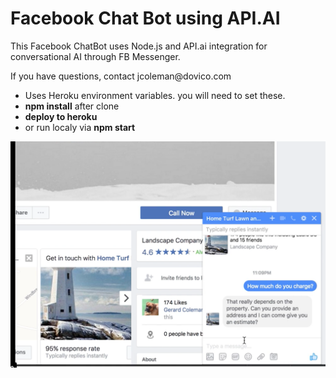 <h1>Facebook Chat Bot using API.AI</h1>
<p>This Facebook ChatBot uses Node.js and API.ai integration for conversational AI through FB Messenger.</p>
<p>If you have questions, contact jcoleman@dovico.com</p>
<ul>
	<li>Uses Heroku environment variables. you will need to set these.</li>
	<li><b>npm install</b> after clone</li>
	<li><b>deploy to heroku</b></li>
	<li>or run localy via <b>npm start</b></li>
</ul>

[![ScreenShot](screenshot.png)](https://www.youtube.com/watch?v=Z7OG1tk5YT4)
